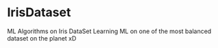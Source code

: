 # IrisDataset
ML Algorithms on Iris DataSet
Learning ML on one of the most balanced dataset on the planet xD
